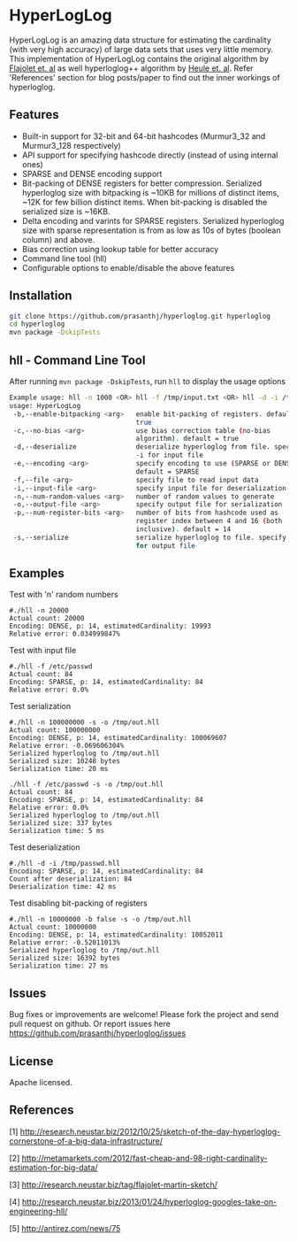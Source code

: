 HyperLogLog
===========

HyperLogLog is an amazing data structure for estimating the cardinality (with very high accuracy) of large data sets that uses very little memory. This implementation of HyperLogLog contains the original algorithm by [Flajolet et. al] as well hyperloglog++ algorithm by [Heule et. al]. Refer 'References' section for blog posts/paper to find out the inner workings of hyperloglog.


Features
--------
  - Built-in support for 32-bit and 64-bit hashcodes (Murmur3_32 and Murmur3_128 respectively)
  - API support for specifying hashcode directly (instead of using internal ones)
  - SPARSE and DENSE encoding support
  - Bit-packing of DENSE registers for better compression. Serialized hyperloglog size with bitpacking is ~10KB for millions of distinct items, ~12K for few billion distinct items. When bit-packing is disabled the serialized size is ~16KB.
  - Delta encoding and varints for SPARSE registers. Serialized hyperloglog size with sparse representation is from as low as 10s of bytes (boolean column) and above.
  - Bias correction using lookup table for better accuracy
  - Command line tool (hll)
  - Configurable options to enable/disable the above features

Installation
--------------

```sh
git clone https://github.com/prasanthj/hyperloglog.git hyperloglog
cd hyperloglog
mvn package -DskipTests
```

hll - Command Line Tool
-----------------------
After running ```mvn package -DskipTests```, run ```hll``` to display the usage options
```sh
Example usage: hll -n 1000 <OR> hll -f /tmp/input.txt <OR> hll -d -i /tmp/out.hll
usage: HyperLogLog
 -b,--enable-bitpacking <arg>   enable bit-packing of registers. default =
                                true
 -c,--no-bias <arg>             use bias correction table (no-bias
                                algorithm). default = true
 -d,--deserialize               deserialize hyperloglog from file. specify
                                -i for input file
 -e,--encoding <arg>            specify encoding to use (SPARSE or DENSE).
                                default = SPARSE
 -f,--file <arg>                specify file to read input data
 -i,--input-file <arg>          specify input file for deserialization
 -n,--num-random-values <arg>   number of random values to generate
 -o,--output-file <arg>         specify output file for serialization
 -p,--num-register-bits <arg>   number of bits from hashcode used as
                                register index between 4 and 16 (both
                                inclusive). default = 14
 -s,--serialize                 serialize hyperloglog to file. specify -o
                                for output file
```

Examples
--------
Test with 'n' random numbers

```
#./hll -n 20000
Actual count: 20000
Encoding: DENSE, p: 14, estimatedCardinality: 19993
Relative error: 0.034999847%
```

Test with input file
```
#./hll -f /etc/passwd
Actual count: 84
Encoding: SPARSE, p: 14, estimatedCardinality: 84
Relative error: 0.0%
```

Test serialization
```
#./hll -n 100000000 -s -o /tmp/out.hll
Actual count: 100000000
Encoding: DENSE, p: 14, estimatedCardinality: 100069607
Relative error: -0.069606304%
Serialized hyperloglog to /tmp/out.hll
Serialized size: 10248 bytes
Serialization time: 20 ms

./hll -f /etc/passwd -s -o /tmp/out.hll
Actual count: 84
Encoding: SPARSE, p: 14, estimatedCardinality: 84
Relative error: 0.0%
Serialized hyperloglog to /tmp/out.hll
Serialized size: 337 bytes
Serialization time: 5 ms
```

Test deserialization
```
#./hll -d -i /tmp/passwd.hll
Encoding: SPARSE, p: 14, estimatedCardinality: 84
Count after deserialization: 84
Deserialization time: 42 ms
```

Test disabling bit-packing of registers
```
#./hll -n 10000000 -b false -s -o /tmp/out.hll
Actual count: 10000000
Encoding: DENSE, p: 14, estimatedCardinality: 10052011
Relative error: -0.52011013%
Serialized hyperloglog to /tmp/out.hll
Serialized size: 16392 bytes
Serialization time: 27 ms
```
Issues
------
Bug fixes or improvements are welcome! Please fork the project and send pull request on github. Or report issues here https://github.com/prasanthj/hyperloglog/issues


License
-------

Apache licensed.

References
----------
[1] http://research.neustar.biz/2012/10/25/sketch-of-the-day-hyperloglog-cornerstone-of-a-big-data-infrastructure/

[2] http://metamarkets.com/2012/fast-cheap-and-98-right-cardinality-estimation-for-big-data/

[3] http://research.neustar.biz/tag/flajolet-martin-sketch/

[4] http://research.neustar.biz/2013/01/24/hyperloglog-googles-take-on-engineering-hll/

[5] http://antirez.com/news/75


[Flajolet et. al]:http://algo.inria.fr/flajolet/Publications/FlFuGaMe07.pdf
[Heule et. al]:http://static.googleusercontent.com/media/research.google.com/en//pubs/archive/40671.pdf
